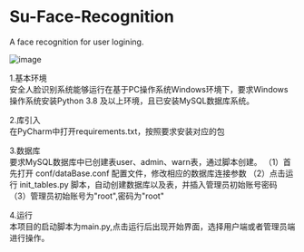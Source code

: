 # Su-Face-Recognition
A face recognition for user logining.

![image](https://github.com/Usernamesisnotavailable/Su-Face-Recognition/blob/master/Logo.jpg)

1.基本环境<br>
    安全人脸识别系统能够运行在基于PC操作系统Windows环境下，要求Windows操作系统安装Python 3.8 及以上环境，且已安装MySQL数据库系统。

2.库引入<br>
    在PyCharm中打开requirements.txt，按照要求安装对应的包

3.数据库<br>
    要求MySQL数据库中已创建表user、admin、warn表，通过脚本创建。
    （1）首先打开 conf/dataBase.conf 配置文件，修改相应的数据库连接参数
    （2）点击运行 init_tables.py 脚本，自动创建数据库以及表，并插入管理员初始账号密码
    （3）管理员初始账号为"root",密码为"root"

4.运行<br>
    本项目的启动脚本为main.py,点击运行后出现开始界面，选择用户端或者管理员端进行操作。
